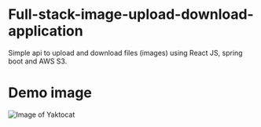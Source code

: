 # Full-stack-image-upload-download-application
Simple api to upload and download files (images) using React JS, spring boot and AWS S3.
# Demo image
![Image of Yaktocat](https://i.imgur.com/7r6TaB6.png)
